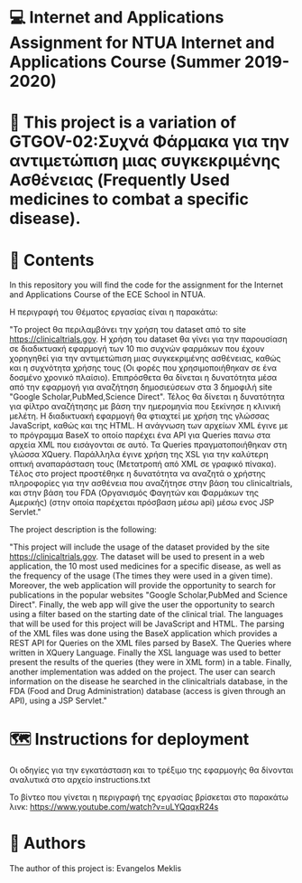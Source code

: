 # :computer: Internet and Applications Assignment for NTUA Internet and Applications Course (Summer 2019-2020)

# :syringe: This project is a variation of GTGOV-02:Συχνά Φάρμακα για την αντιμετώπιση μιας συγκεκριμένης Ασθένειας (Frequently Used medicines to combat a specific disease).

# :book: Contents

In this repository you will find the code for the assignment for the Internet and Applications Course of the ECE School in NTUA.

H περιγραφή του Θέματος εργασίας είναι η παρακάτω:

"Το project θα περιλαμβάνει την χρήση του dataset από το site https://clinicaltrials.gov. Η χρήση του dataset θα γίνει για την παρουσίαση σε διαδικτυακή εφαρμογή των 10 πιο συχνών φαρμάκων που έχουν χορηγηθεί για την αντιμετώπιση μιας συγκεκριμένης ασθένειας, καθώς και η συχνότητα χρήσης τους (Oι φορές που χρησιμοποιήθηκαν σε ένα δοσμένο χρονικό πλαίσιο). Επιπρόσθετα θα δίνεται η δυνατότητα μέσα από την εφαρμογή για αναζήτηση δημοσιεύσεων στα 3 δημοφιλή site "Google Scholar,PubMed,Science Direct". Τέλος θα δίνεται η δυνατότητα για φίλτρο αναζήτησης με βάση την ημερομηνία που ξεκίνησε η κλινική μελέτη. Η διαδικτυακή εφαρμογή θα φτιαχτεί με χρήση της γλώσσας JavaScript, καθώς και της HTML. H ανάγνωση των αρχείων XML έγινε με το πρόγραμμα BaseX το οποίο παρέχει ένα API για Queries πανω στα αρχεία XML που εισάγονται σε αυτό. Τα Queries πραγματοποιήθηκαν στη γλώσσα XQuery. Παράλληλα έγινε χρήση της XSL για την καλύτερη οπτική αναπαράσταση τους (Μετατροπή από XML σε γραφικό πίνακα). Tέλος στο project προστέθηκε η δυνατότητα να αναζητά ο χρήστης πληροφορίες για την ασθένεια που αναζήτησε στην βάση του clinicaltrials, και στην βάση του FDA (Οργανισμός Φαγητών και Φαρμάκων της Αμερικής) (στην οποία παρέχεται πρόσβαση μέσω api) μέσω ενος JSP Servlet."

The project description is the following:

"This project will include the usage of the dataset provided by the site https://clinicaltrials.gov. The dataset will be used to present in a web application, the 10 most used medicines for a specific disease, as well as the frequency of the usage (The times they were used in a given time). Moreover, the web application will provide the opportunity to search for publications in the popular websites "Google Scholar,PubMed and Science Direct". Finally, the web app will give the user the opportunity to search using a filter based on the starting date of the clinical trial. The languages that will be used for this project will be JavaScript and HTML. The parsing of the XML files was done using the BaseX application which provides a REST API for Queries on the XML files parsed by BaseX. The Queries where written in XQuery Language. Finally the XSL language was used to better present the results of the queries (they were in XML form) in a table. Finally, another implementation was added on the project. The user can search information on the disease he searched in the clinicaltrials database, in the FDA (Food and Drug Administration) database (access is given through an API), using a JSP Servlet."

# :world_map: Instructions for deployment

Οι οδηγίες για την εγκατάσταση και το τρέξιμο της εφαρμογής θα δίνoνται αναλυτικά στο αρχείο instructions.txt

To βίντεο που γίνεται η περιγραφή της εργασίας βρίσκεται στο παρακάτω λινκ: https://www.youtube.com/watch?v=uLYQqqxR24s

# :pencil: Authors

The author of this project is: Evangelos Meklis
